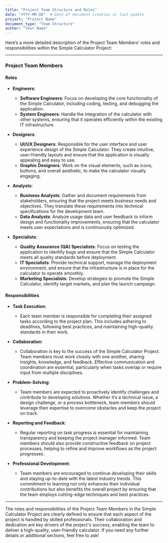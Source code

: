 ```yaml
---
title: "Project Team Structure and Roles"
date: "YYYY-MM-DD"  # Date of document creation or last update
project: "Project Name"
document_type: "Team Structure"
author: "Your Name"
---
```

Here’s a more detailed description of the Project Team Members’ roles and responsibilities within the Simple Calculator Project:

---

### Project Team Members

#### Roles

- **Engineers**:
  - **Software Engineers**: Focus on developing the core functionality of the Simple Calculator, including coding, testing, and debugging the application.
  - **System Engineers**: Handle the integration of the calculator with other systems, ensuring that it operates efficiently within the existing IT infrastructure.
  
- **Designers**:
  - **UI/UX Designers**: Responsible for the user interface and user experience design of the Simple Calculator. They create intuitive, user-friendly layouts and ensure that the application is visually appealing and easy to use.
  - **Graphic Designers**: Work on the visual elements, such as icons, buttons, and overall aesthetic, to make the calculator visually engaging.

- **Analysts**:
  - **Business Analysts**: Gather and document requirements from stakeholders, ensuring that the project meets business needs and objectives. They translate these requirements into technical specifications for the development team.
  - **Data Analysts**: Analyze usage data and user feedback to inform design and functionality improvements, ensuring that the calculator meets user expectations and is continuously optimized.

- **Specialists**:
  - **Quality Assurance (QA) Specialists**: Focus on testing the application to identify bugs and ensure that the Simple Calculator meets all quality standards before deployment.
  - **IT Specialists**: Provide technical support, manage the deployment environment, and ensure that the infrastructure is in place for the calculator to operate smoothly.
  - **Marketing Specialists**: Develop strategies to promote the Simple Calculator, identify target markets, and plan the launch campaign.

#### Responsibilities

- **Task Execution**:
  - Each team member is responsible for completing their assigned tasks according to the project plan. This includes adhering to deadlines, following best practices, and maintaining high-quality standards in their work.
  
- **Collaboration**:
  - Collaboration is key to the success of the Simple Calculator Project. Team members must work closely with one another, sharing insights, knowledge, and feedback. Effective communication and coordination are essential, particularly when tasks overlap or require input from multiple disciplines.
  
- **Problem-Solving**:
  - Team members are expected to proactively identify challenges and contribute to developing solutions. Whether it’s a technical issue, a design challenge, or a process bottleneck, team members should leverage their expertise to overcome obstacles and keep the project on track.
  
- **Reporting and Feedback**:
  - Regular reporting on task progress is essential for maintaining transparency and keeping the project manager informed. Team members should also provide constructive feedback on project processes, helping to refine and improve workflows as the project progresses.
  
- **Professional Development**:
  - Team members are encouraged to continue developing their skills and staying up-to-date with the latest industry trends. This commitment to learning not only enhances their individual contributions but also benefits the overall project by ensuring that the team employs cutting-edge techniques and best practices.

---

The roles and responsibilities of the Project Team Members in the Simple Calculator Project are clearly defined to ensure that each aspect of the project is handled by skilled professionals. Their collaboration and dedication are key drivers of the project's success, enabling the team to deliver a high-quality, user-friendly calculator. If you need any further details or additional sections, feel free to ask!
